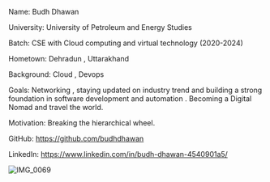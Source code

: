 Name: Budh Dhawan

University: University of Petroleum and Energy Studies

Batch: CSE with Cloud computing and virtual technology (2020-2024)

Hometown: Dehradun , Uttarakhand

Background: Cloud , Devops

Goals: Networking , staying updated on industry trend and building a strong foundation in software development and automation . Becoming a Digital Nomad and travel the world.

Motivation: Breaking the hierarchical wheel.

GitHub: https://github.com/budhdhawan

LinkedIn: https://www.linkedin.com/in/budh-dhawan-4540901a5/

![IMG_0069](https://github.com/budhdhawan/devops-2024/assets/100902817/fbdcebde-5e90-47b8-b847-82580f4fc422)

